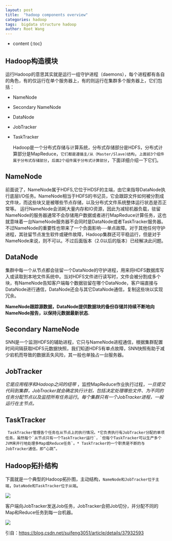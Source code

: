 ```yaml
---
layout: post
title:  "hadoop components overview"
categories: hadoop
tags:  bigdata structure hadoop 
author: Root Wang
---
```


* content
{:toc}

## Hadoop构造模块

  运行Hadoop的意思其实就是运行一组守护进程（daemons），每个进程都有各自的角色，有的仅运行在单个服务器上，有的则运行在集群多个服务器上，它们包括：

* NameNode
* Secondary NameNode
* DataNode
* JobTracker
* TaskTracker

  Hadoop是一个分布式存储与计算系统，分布式存储部分是HDFS，分布式计算部分是MapReduce，`它们都是遵循主/从（Master/Slave)结构`，`上面前3个组件属于分布式存储部分`，`后面2个组件属于分布式计算部分`，下面详细介绍一下它们。

## NameNode

  前面说了，NameNode属于HDFS,它位于HDSF的主端，由它来指导DataNode执行底层I/O任务。NameNode相当于HDFS的书记员，它会跟踪文件如何被分割成文件块，而这些块又是被哪些节点存储，以及分布式文件系统整体运行状态是否正常等。
  运行NameNode会消耗大量内存和IO资源，因此为减轻机器负载，驻留NameNode的服务器通常不会存储用户数据或者进行MapReduce计算任务，这也就意味着一台NameNode服务器不会同时是DataNode或者TaskTracker服务器。
  不过NameNode的重要性也带来了一个负面影响---单点故障。对于其他任何守护进程，其驻留节点发生软件或硬件故障，Hadoop集群还可平稳运行，但是对于NameNode来说，则不可以。不过后面版本（2.0以后的版本）已经解决此问题。

## DataNode

  集群中每一个从节点都会驻留一个DataNode的守护进程，用来将HDFS数据库写入或读取到本地文件系统中。当对HDFS文件进行读写时，文件会被分割成多个块，有NameNode告知客户端每个数据驻留在哪个DataNode，客户端直接与DataNode进行通信，DataNode还会与其它DataNode通信，复制这些块以实现冗余。
     
**NameNode跟踪源数据，DataNode提供数据块的备份存储并持续不断地向NameNode报告，以保持元数据最新状态.**

## Secondary NameNode
  SNN是一个监测HDFS的辅助进程，它只与NameNode进程通信，根据集群配置时间间隔获取HDFS元数据快照，我们知道HDFS有单点故障，SNN快照有助于减少宕机而导致的数据丢失风险，其一般也单独占一台服务器。

## JobTracker
  _它是应用程序和Hadoop之间的纽带_ ，监控MapReduce作业执行过程，_一旦提交代码到集群，JobTracker就会确定执行计划，包括决定处理哪些文件、为不同的任务分配节点以及监控所有任务运行_。*每个集群只有一个JobTracker进程，一般运行在主节点。*

## TaskTracker
     TaskTracker管理各个任务在从节点上的执行情况。*它负责执行有JobTracker分配的单项任务，虽然每个`从节点只有一个TaskTracker运行`，`但每个TaskTracker可以生产多个JVM来并行地处理多Map或Reduce任务`。* TaskTracker的一个职责是不断的与JobTracker通信，即“心跳”。

## Hadoop拓扑结构

下面就是一个典型的Hadoop拓扑图，主动结构，`NameNode和JobTracker位于主端`，`DataNode和TaskTracker位于从端`。

![](https://github.com/XGWang0/wiki/raw/master/_images/jobtracker_tasktracker_chart.png)

客户端向JobTracker发送Job任务，JobTracker会把Job切分，并分配不同的Map和Reduce任务到每一台机器。

![](https://github.com/XGWang0/wiki/raw/master/_images/hadoop_components_chart.png)

引自：https://blog.csdn.net/suifeng3051/article/details/37932593
